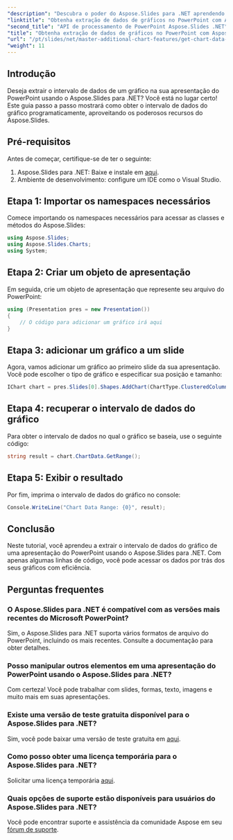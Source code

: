 ```yaml
---
"description": "Descubra o poder do Aspose.Slides para .NET aprendendo a extrair programaticamente o intervalo de dados de gráficos em suas apresentações do PowerPoint. Este guia passo a passo fornece instruções claras."
"linktitle": "Obtenha extração de dados de gráficos no PowerPoint com Aspose.Slides"
"second_title": "API de processamento de PowerPoint Aspose.Slides .NET"
"title": "Obtenha extração de dados de gráficos no PowerPoint com Aspose.Slides"
"url": "/pt/slides/net/master-additional-chart-features/get-chart-data-extraction/"
"weight": 11
---
```


## Introdução

Deseja extrair o intervalo de dados de um gráfico na sua apresentação do PowerPoint usando o Aspose.Slides para .NET? Você está no lugar certo! Este guia passo a passo mostrará como obter o intervalo de dados do gráfico programaticamente, aproveitando os poderosos recursos do Aspose.Slides.

## Pré-requisitos

Antes de começar, certifique-se de ter o seguinte:

1. Aspose.Slides para .NET: Baixe e instale em [aqui](https://releases.aspose.com/slides/net/).
2. Ambiente de desenvolvimento: configure um IDE como o Visual Studio.

## Etapa 1: Importar os namespaces necessários

Comece importando os namespaces necessários para acessar as classes e métodos do Aspose.Slides:

```csharp
using Aspose.Slides;
using Aspose.Slides.Charts;
using System;
```

## Etapa 2: Criar um objeto de apresentação

Em seguida, crie um objeto de apresentação que represente seu arquivo do PowerPoint:

```csharp
using (Presentation pres = new Presentation())
{
    // O código para adicionar um gráfico irá aqui
}
```

## Etapa 3: adicionar um gráfico a um slide

Agora, vamos adicionar um gráfico ao primeiro slide da sua apresentação. Você pode escolher o tipo de gráfico e especificar sua posição e tamanho:

```csharp
IChart chart = pres.Slides[0].Shapes.AddChart(ChartType.ClusteredColumn, 10, 10, 400, 300);
```

## Etapa 4: recuperar o intervalo de dados do gráfico

Para obter o intervalo de dados no qual o gráfico se baseia, use o seguinte código:

```csharp
string result = chart.ChartData.GetRange();
```

## Etapa 5: Exibir o resultado

Por fim, imprima o intervalo de dados do gráfico no console:

```csharp
Console.WriteLine("Chart Data Range: {0}", result);
```

## Conclusão

Neste tutorial, você aprendeu a extrair o intervalo de dados do gráfico de uma apresentação do PowerPoint usando o Aspose.Slides para .NET. Com apenas algumas linhas de código, você pode acessar os dados por trás dos seus gráficos com eficiência.

## Perguntas frequentes

### O Aspose.Slides para .NET é compatível com as versões mais recentes do Microsoft PowerPoint?
Sim, o Aspose.Slides para .NET suporta vários formatos de arquivo do PowerPoint, incluindo os mais recentes. Consulte a documentação para obter detalhes.

### Posso manipular outros elementos em uma apresentação do PowerPoint usando o Aspose.Slides para .NET?
Com certeza! Você pode trabalhar com slides, formas, texto, imagens e muito mais em suas apresentações.

### Existe uma versão de teste gratuita disponível para o Aspose.Slides para .NET?
Sim, você pode baixar uma versão de teste gratuita em [aqui](https://releases.aspose.com/).

### Como posso obter uma licença temporária para o Aspose.Slides para .NET?
Solicitar uma licença temporária [aqui](https://purchase.aspose.com/temporary-license/).

### Quais opções de suporte estão disponíveis para usuários do Aspose.Slides para .NET?
Você pode encontrar suporte e assistência da comunidade Aspose em seu [fórum de suporte](https://forum.aspose.com/).
